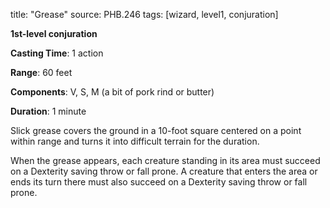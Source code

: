 title: "Grease"
source: PHB.246
tags: [wizard, level1, conjuration]

**1st-level conjuration**

**Casting Time**: 1 action

**Range**: 60 feet

**Components**: V, S, M (a bit of pork rind or butter)

**Duration**: 1 minute

Slick grease covers the ground in a 10-foot square centered on a point within range and turns it into difficult terrain for the duration.

When the grease appears, each creature standing in its area must succeed on a Dexterity saving throw or fall prone. A creature that enters the area or ends its turn there must also succeed on a Dexterity saving throw or fall prone.
